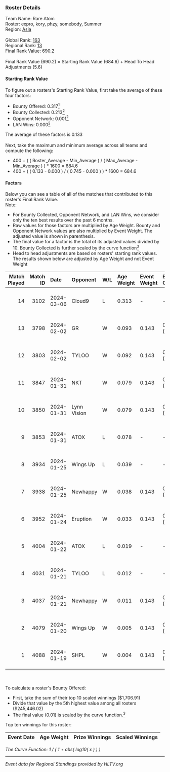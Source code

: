 ### Roster Details<br />
Team Name: Rare Atom<br />
Roster: expro, kory, phzy, somebody, Summer<br />
Region: [Asia]( ../standings_asia.md)<br />
<br />
Global Rank: [163](../standings_global.md)<br />
Regional Rank: [13]( ../standings_asia.md)<br />
Final Rank Value:  690.2<br />
<br />
Final Rank Value (690.2) = Starting Rank Value (684.6) + Head To Head Adjustments (5.6)<br />

#### Starting Rank Value<br />
To figure out a rosters's Starting Rank Value, first take the average of these four factors:<br />
- Bounty Offered: 0.317[<sup>1</sup>](#table2)
- Bounty Collected: 0.213[<sup>2</sup>](#table1)
- Opponent Network: 0.001[<sup>2</sup>](#table1)
- LAN Wins: 0.000[<sup>2</sup>](#table1)

The average of these factors is 0.133<br />
<br />
Next, take the maximum and minimum average across all teams and compute the following:<br />
- 400 + ( ( Roster_Average - Min_Average ) / ( Max_Average - Min_Average ) ) * 1600 = 684.6
- 400 + ( ( 0.133 - 0.000 ) / ( 0.745 - 0.000 ) ) * 1600 = 684.6


#### Factors<br />
Below you can see a table of all of the matches that contributed to this roster's Final Rank Value.<br />
Note:<br />

- For Bounty Collected, Opponent Network, and LAN Wins, we consider only the ten best results over the past 6 months.
- Raw values for those factors are multiplied by Age Weight. Bounty and Opponent Network values are also multiplied by Event Weight. The adjusted value is shown in parenthesis.
- The final value for a factor is the total of its adjusted values divided by 10. Bounty Collected is further scaled by the curve function[<sup>3</sup>](#curveFunction)
- Head to head adjustments are based on rosters' starting rank values. The results shown below are adjusted by Age Weight and not Event Weight
<span id="table1"></span><br />


| Match Played | Match ID | Date       | Opponent    | W/L | Age Weight | Event Weight | Bounty Collected | Opponent Network | LAN Wins  | H2H Adj. | Roster                              |
| -: | -: | :- | :- | :- | :- | :- | :- | :- | :- | -: | :- |
|           14 |     3102 | 2024-03-06 | Cloud9      | L   | 0.313      | -            | -                | -                | -         |    -0.50 | expro, kory, phzy, somebody, Summer |
|           13 |     3798 | 2024-02-02 | GR          | W   | 0.093      | 0.143        | 0.012 (0.000)    | 0.065 (0.001)    | 0 (0.000) |     1.54 | expro, kory, phzy, somebody, Summer |
|           12 |     3803 | 2024-02-02 | TYLOO       | W   | 0.092      | 0.143        | 0.032 (0.000)    | 0.141 (0.002)    | 0 (0.000) |     2.03 | expro, kory, phzy, somebody, Summer |
|           11 |     3847 | 2024-01-31 | NKT         | W   | 0.079      | 0.143        | 0.001 (0.000)    | 0.005 (0.000)    | 0 (0.000) |     1.13 | expro, kory, phzy, somebody, Summer |
|           10 |     3850 | 2024-01-31 | Lynn Vision | W   | 0.079      | 0.143        | 0.126 (0.001)    | 0.212 (0.002)    | 0 (0.000) |     2.29 | expro, kory, phzy, somebody, Summer |
|            9 |     3853 | 2024-01-31 | ATOX        | L   | 0.078      | -            | -                | -                | -         |    -0.46 | expro, kory, phzy, somebody, Summer |
|            8 |     3934 | 2024-01-25 | Wings Up    | L   | 0.039      | -            | -                | -                | -         |    -0.92 | expro, kory, phzy, somebody, Summer |
|            7 |     3938 | 2024-01-25 | Newhappy    | W   | 0.038      | 0.143        | 0.000 (0.000)    | 0.028 (0.000)    | 0 (0.000) |     0.35 | expro, kory, phzy, somebody, Summer |
|            6 |     3952 | 2024-01-24 | Eruption    | W   | 0.033      | 0.143        | 0.000 (0.000)    | 0.001 (0.000)    | 0 (0.000) |     0.17 | expro, kory, phzy, somebody, Summer |
|            5 |     4004 | 2024-01-22 | ATOX        | L   | 0.019      | -            | -                | -                | -         |    -0.11 | expro, kory, phzy, somebody, Summer |
|            4 |     4031 | 2024-01-21 | TYLOO       | L   | 0.012      | -            | -                | -                | -         |    -0.12 | expro, kory, phzy, somebody, Summer |
|            3 |     4037 | 2024-01-21 | Newhappy    | W   | 0.011      | 0.143        | 0.000 (0.000)    | 0.028 (0.000)    | 0 (0.000) |     0.10 | expro, kory, phzy, somebody, Summer |
|            2 |     4079 | 2024-01-20 | Wings Up    | W   | 0.005      | 0.143        | 0.000 (0.000)    | 0.005 (0.000)    | 0 (0.000) |     0.04 | expro, kory, phzy, somebody, Summer |
|            1 |     4088 | 2024-01-19 | SHPL        | W   | 0.004      | 0.143        | 0.000 (0.000)    | 0.000 (0.000)    | 0 (0.000) |     0.02 | expro, kory, phzy, somebody, Summer |

<br />
<span id="table2"></span><br />
To calculate a roster's Bounty Offered:<br />

- First, take the sum of their top 10 scaled winnings ($1,706.91)
- Divide that value by the 5th highest value among all rosters ($245,446.02)
- The final value (0.01) is scaled by the curve function.[<sup>3</sup>](#curveFunction)

Top ten winnings for this roster:<br />

| Event Date | Age Weight | Prize Winnings | Scaled Winnings |
| :- | -: | :- | :- |


<span id="curveFunction"></span>_The Curve Function: 1 / ( 1 + abs( log10( x ) ) )_<br />

---
_Event data for Regional Standings provided by HLTV.org_<br />
